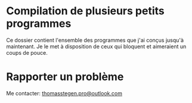 
Compilation de plusieurs petits programmes
==========================================

Ce dossier contient l'ensemble des programmes que j'ai conçus jusqu'à maintenant.
Je le met à disposition de ceux qui bloquent et aimeraient un coups de pouce.


Rapporter un problème
=====================

Me contacter: thomasstegen.pro@outlook.com
